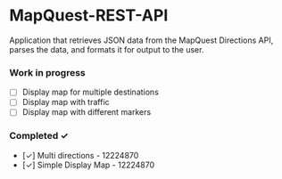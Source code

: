 # MapQuest-REST-API
Application that retrieves JSON data from the MapQuest Directions API, parses the data, and formats it for output to the user.

### Work in progress
- [ ] Display map for multiple destinations 
- [ ] Display map with traffic
- [ ] Display map with different markers

### Completed ✓
- [✓] Multi directions - 12224870
- [✓] Simple Display Map - 12224870